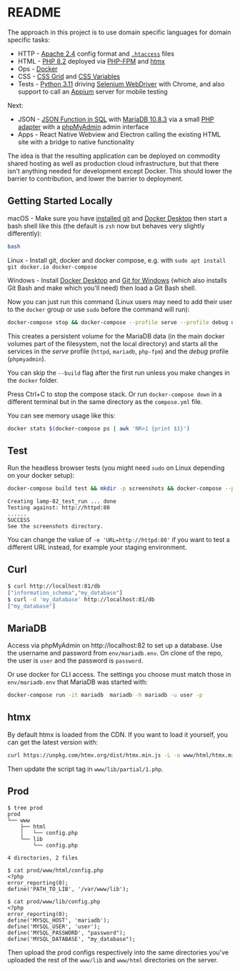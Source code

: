 # README

The approach in this project is to use domain specific languages for domain specific tasks:

* HTTP - [Apache 2.4](https://httpd.apache.org/docs/2.4/) config format and [`.htaccess`](https://httpd.apache.org/docs/2.4/howto/htaccess.html) files
* HTML - [PHP 8.2](https://www.php.net/) deployed via [PHP-FPM](https://www.php.net/manual/en/install.fpm.php) and [htmx](https://htmx.org/)
* Ops - [Docker](https://www.docker.com/products/docker-desktop/)
* CSS - [CSS Grid](https://developer.mozilla.org/en-US/docs/Web/CSS/CSS_grid_layout) and [CSS Variables](https://developer.mozilla.org/en-US/docs/Web/CSS/Using_CSS_custom_properties)
* Tests - [Python 3.11](http://python.org) driving [Selenium WebDriver](https://selenium-python.readthedocs.io/) with Chrome, and also support to call an [Appium](http://appium.io/docs/en/2.4/) server for mobile testing

Next:

* JSON - [JSON Function in SQL](https://mariadb.com/kb/en/json-functions/) with [MariaDB 10.8.3](https://mariadb.com/kb/en/documentation/) via a small [PHP adapter](code/db.php) with a [phpMyAdmin](https://www.phpmyadmin.net/) admin interface
* Apps - React Native Webview and Electron calling the existing HTML site with a bridge to native functionality

The idea is that the resulting application can be deployed on commodity shared hosting as well as production cloud infrastructure, but that there isn't anything needed for development except Docker. This should lower the barrier to contribution, and lower the barrier to deployment.

## Getting Started Locally

macOS - Make sure you have [installed git](https://git-scm.com/book/en/v2/Getting-Started-Installing-Git) and [Docker Desktop](https://www.docker.com/products/docker-desktop/) then start a bash shell like this (the default is `zsh` now but behaves very slightly differently):

```sh
bash
```

Linux - Install git, docker and docker compose, e.g. with `sudo apt install git docker.io docker-compose`

Windows - Install [Docker Desktop](https://www.docker.com/products/docker-desktop/) and [Git for Windows](https://github.com/git-for-windows/git) (which also installs Git Bash and make which you'll need) then load a Git Bash shell.

Now you can just run this command (Linux users may need to add their user to the `docker` group or use `sudo` before the command will run):

```sh
docker-compose stop && docker-compose --profile serve --profile debug up --remove-orphans --build
```

This creates a persistent volume for the MariaDB data (in the main docker volumes part of the filesystem, not the local directory) and starts all the services in the *serve* profile (`httpd`, `mariadb`, `php-fpm`) and the *debug* profile (`phpmyadmin`).

You can skip the `--build` flag after the first run unless you make changes in the `docker` folder.

Press Ctrl+C to stop the compose stack. Or run `docker-compose down` in a different terminal but in the same directory as the `compose.yml` file.

You can see memory usage like this:

```sh
docker stats $(docker-compose ps | awk 'NR>1 {print $1}')
```

## Test

Run the headless browser tests (you might need `sudo` on Linux depending on your docker setup):

```sh
docker-compose build test && mkdir -p screenshots && docker-compose --profile test run --user $(id -u) -e 'URL=http://httpd:80' test
```
```
Creating lamp-82_test_run ... done
Testing against: http://httpd:80
......
SUCCESS
See the screenshots directory.
```

You can change the value of `-e 'URL=http://httpd:80'` if you want to test a different URL instead, for example your staging environment.

## Curl

```sh
$ curl http://localhost:81/db
["information_schema","my_database"]
$ curl -d 'my_database' http://localhost:81/db
["my_database"]
```

## MariaDB

Access via phpMyAdmin on http://localhost:82 to set up a database. Use the username and password from `env/mariadb.env`. On clone of the repo, the user is `user` and the password is `password`.

Or use docker for CLI access. The settings you choose must match those in `env/mariadb.env` that MariaDB was started with:

```sh
docker-compose run -it mariadb  mariadb -h mariadb -u user -p
```

## htmx

By default htmx is loaded from the CDN. If you want to load it yourself, you can get the latest version with:

```sh
curl https://unpkg.com/htmx.org/dist/htmx.min.js -L -o www/html/htmx.min.js
```

Then update the script tag in `www/lib/partial/1.php`.

## Prod

```
$ tree prod
prod
└── www
    ├── html
    │   └── config.php
    └── lib
        └── config.php

4 directories, 2 files
```
```
$ cat prod/www/html/config.php
<?php
error_reporting(0);
define('PATH_TO_LIB', '/var/www/lib');
```

```
$ cat prod/www/lib/config.php
<?php
error_reporting(0);
define('MYSQL_HOST', 'mariadb');
define('MYSQL_USER', 'user');
define('MYSQL_PASSWORD', "password");
define('MYSQL_DATABASE', "my_database");
```

Then upload the prod configs respectively into the same directories you've uploaded the rest of the `www/lib` and `www/html` directories on the server.
